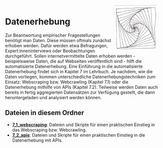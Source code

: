 <img src="chapter_07_zentangle.png" width="150" alt="Abbildung für Kapitel 7" align="right">

# Datenerhebung

Zur Beantwortung empirischer Fragestellungen benötigt man Daten. Diese müssen oftmals zunächst erhoben werden. Dafür werden etwa Befragungen, Expert:inneninterviews oder Beobachtungen durchgeführt. Sollen internetvermittelte Daten erhoben werden - beispielsweise Daten, die auf Webseiten veröffentlich sind - hilft die automatisierte Datenerhebung. Eine Einführung in die automatisierte Datenerhebung findet sich in Kapitel 7 im Lehrbuch. Je nachdem, wie die Daten vorliegen, kommen unterschiedliche Datenerhebungstechniken zum Einsatz: Webscraping bzw. Webcrawling (Kapitel 7.1) oder die Datenerhebung mithilfe von APIs (Kapitel 7.2). Teilweise werden Daten auch bereits in fertig aggregierten Datensätzen zur Verfügung gestellt, die dann heruntergeladen und analysiert werden können.

## Dateien in diesem Ordner
- **[7_1_webscraping](7_1_webscraping)**: Dateien und Skripte für einen praktischen Einstieg in das Webscraping bzw. Webcrawling.
- **[7_2_apis](7_2_apis)**: Dateien und Skripte für einen praktischen Einstieg in die Datenerhebung mit APIs. 
